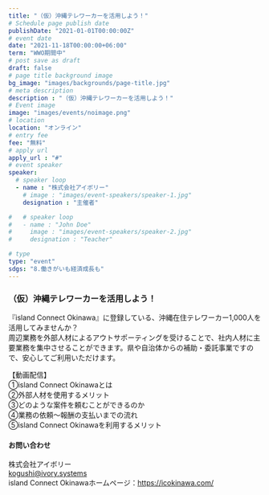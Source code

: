 ```yaml
---
title: "（仮）沖縄テレワーカーを活用しよう！"
# Schedule page publish date
publishDate: "2021-01-01T00:00:00Z"
# event date
date: "2021-11-18T00:00:00+06:00"
term: "WWO期間中"
# post save as draft
draft: false
# page title background image
bg_image: "images/backgrounds/page-title.jpg"
# meta description
description : "（仮）沖縄テレワーカーを活用しよう！"
# Event image
image: "images/events/noimage.png"
# location
location: "オンライン"
# entry fee
fee: "無料"
# apply url
apply_url : "#"
# event speaker
speaker:
  # speaker loop
  - name : "株式会社アイボリー"
    # image : "images/event-speakers/speaker-1.jpg"
    designation : "主催者"

#   # speaker loop
#   - name : "John Doe"
#     image : "images/event-speakers/speaker-2.jpg"
#     designation : "Teacher"

# type
type: "event"
sdgs: "8.働きがいも経済成長も"
---
```


### （仮）沖縄テレワーカーを活用しよう！
『island Connect Okinawa』に登録している、沖縄在住テレワーカー1,000人を活用してみませんか？  
周辺業務を外部人材によるアウトサポーティングを受けることで、社内人材に主要業務を集中させることができます。県や自治体からの補助・委託事業ですので、安心してご利用いただけます。  
  
【動画配信】  
①island Connect Okinawaとは  
②外部人材を使用するメリット  
③どのような案件を頼むことができるのか  
④業務の依頼〜報酬の支払いまでの流れ  
⑤island Connect Okinawaを利用するメリット  
  
#### お問い合わせ
株式会社アイボリー  
kogushi@ivory.systems  
island Connect Okinawaホームページ：https://icokinawa.com/  
